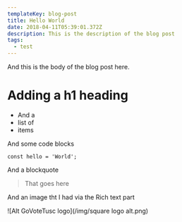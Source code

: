 ```yaml
---
templateKey: blog-post
title: Hello World
date: 2018-04-11T05:39:01.372Z
description: This is the description of the blog post
tags:
  - test
---
```

And this is the body of the blog post here.

# Adding a h1 heading

* And a
* list of 
* items

And some code blocks

```
const hello = 'World';
```

And a blockquote

> That goes here

And an image tht I had via the Rich text part

![Alt GoVoteTusc logo](/img/square logo alt.png)

